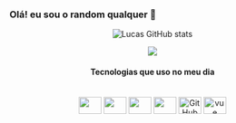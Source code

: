 ### Olá! eu sou o random qualquer 🤚

<div align="center">

![Lucas GitHub stats](https://github-readme-stats.vercel.app/api?username=LcsZro&show_icons=true&theme=radical)
    
<a href="https://github.com/anuraghazra/convoychat">
  <img align="center" src="https://github-readme-stats.vercel.app/api/pin/?username=anuraghazra&repo=convoychat" />
</a>

<div align="center"
img src="https://desblogada.files.wordpress.co..." width="0px">

</div>

#### Tecnologias que uso no meu dia

<div style='display: incline_block'><br/>
    <img align="center" height="30" width="40" src="https://cdn.jsdelivr.net/gh/devicons/devicon/icons/javascript/javascript-original.svg">
    <img align="center" height="30" width="40" src="https://cdn.jsdelivr.net/gh/devicons/devicon/icons/html5/html5-plain.svg">
    <img align="center" height="30" width="40" src="https://cdn.jsdelivr.net/gh/devicons/devicon/icons/css3/css3-original.svg">
     <img align="center" height="30" width="40" src="https://cdn.jsdelivr.net/gh/devicons/devicon/icons/nodejs/nodejs-original.svg">
    <img align='center' src="https://cdn.jsdelivr.net/gh/devicons/devicon/icons/tailwindcss/tailwindcss-plain.svg" alt='GitHub'  height='30'
     width='40'/>
    <img align="center" alt="vue" height="30" width="40" src="https://img.icons8.com/color/48/null/vue-js.png"/>
</div>




